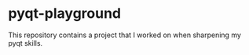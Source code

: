 # pyqt-playground
This repository contains a project that I worked on when sharpening my pyqt skills.

